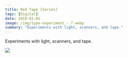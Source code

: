 ```yaml
---
title: Red Tape [Series]
tags: [Digital]
date: 2019-01-01
image: /img/type-experiment_-_7.webp
summary: "Experiments with light, scanners, and tape."
---
```

Experiments with light, scanners, and tape.

![](/img/type-experiment_-_8.webp)